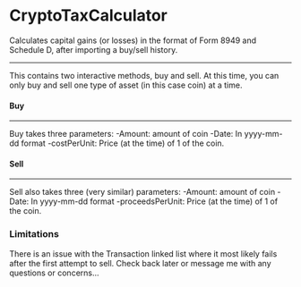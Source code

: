 # CryptoTaxCalculator
Calculates capital gains (or losses) in the format of Form 8949 and Schedule D, after importing a buy/sell history.
***

This contains two interactive methods, buy and sell. At this time, you can only buy and sell one type of asset (in this case coin) at a time.

#### Buy ####
---

Buy takes three parameters:
-Amount: amount of coin
-Date: In yyyy-mm-dd format
-costPerUnit: Price (at the time) of 1 of the coin.

#### Sell ####
---

Sell also takes three (very similar) parameters:
-Amount: amount of coin
-Date: In yyyy-mm-dd format
-proceedsPerUnit: Price (at the time) of 1 of the coin.

### Limitations ###
There is an issue with the Transaction linked list where it most likely fails after the first attempt to sell. Check back later or message me with any questions or concerns...